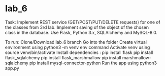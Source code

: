 # lab_6
Task:
Implement REST service (GET/POST/PUT/DELETE requests) for one of the classes from 3rd lab.
Implement saving of the object of the chosen class in the database.
Use Flask, Python 3.x, SQLAlchemy and MySQL-8.0.


To run:
Clone/Download lab_6 branch
Go into the folder
Create virtual environment using python3 -m venv env command
Activate venv using source venv/bin/activate
Install dependencies : pip install flask
pip install flask_sqlalchemy
pip install  flask_marshmallow
pip install  marshmallow-sqlalchemy
pip install  mysql-connector-python
Run the app using python3 app.py
